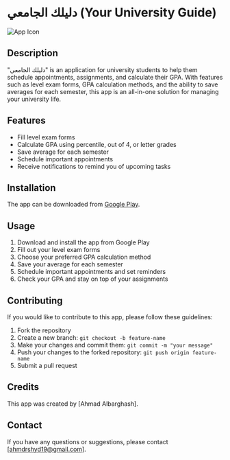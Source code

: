# دليلك الجامعي (Your University Guide)

![App Icon](./app-icon.png)

## Description

"دليلك الجامعي" is an application for university students to help them schedule appointments, assignments, and calculate their GPA. With features such as level exam forms, GPA calculation methods, and the ability to save averages for each semester, this app is an all-in-one solution for managing your university life.

## Features

- Fill level exam forms
- Calculate GPA using percentile, out of 4, or letter grades
- Save average for each semester
- Schedule important appointments
- Receive notifications to remind you of upcoming tasks

## Installation

The app can be downloaded from [Google Play](https://play.google.com/store/apps/details?id=com.syncfast.yourguide).

## Usage

1. Download and install the app from Google Play
2. Fill out your level exam forms
3. Choose your preferred GPA calculation method
4. Save your average for each semester
5. Schedule important appointments and set reminders
6. Check your GPA and stay on top of your assignments

## Contributing

If you would like to contribute to this app, please follow these guidelines:

1. Fork the repository
2. Create a new branch: `git checkout -b feature-name`
3. Make your changes and commit them: `git commit -m "your message"`
4. Push your changes to the forked repository: `git push origin feature-name`
5. Submit a pull request

## Credits

This app was created by [Ahmad Albarghash].

## Contact

If you have any questions or suggestions, please contact [ahmdrshyd19@gmail.com].
